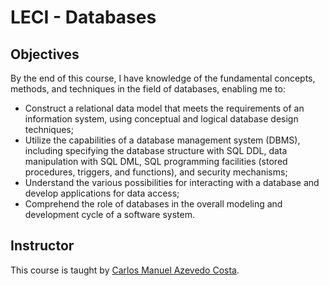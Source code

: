 # LECI - Databases

## Objectives

By the end of this course, I have knowledge of the fundamental concepts, methods, and techniques in the field of databases, enabling me to:

- Construct a relational data model that meets the requirements of an information system, using conceptual and logical database design techniques;
- Utilize the capabilities of a database management system (DBMS), including specifying the database structure with SQL DDL, data manipulation with SQL DML, SQL programming facilities (stored procedures, triggers, and functions), and security mechanisms;
- Understand the various possibilities for interacting with a database and develop applications for data access;
- Comprehend the role of databases in the overall modeling and development cycle of a software system.

## Instructor

This course is taught by [Carlos Manuel Azevedo Costa](https://www.ua.pt/pt/p/10322010).

